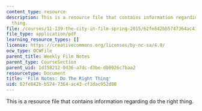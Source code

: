 ```yaml
---
content_type: resource
description: This is a resource file that contains information regarding do the right
  thing.
file: /courses/11-139-the-city-in-film-spring-2015/62fe842bb5747364ac43cf1dac952d08_MIT11_139S15_Dotheright.pdf
file_type: application/pdf
learning_resource_types: []
license: https://creativecommons.org/licenses/by-nc-sa/4.0/
ocw_type: OCWFile
parent_title: Weekly Film Notes
parent_type: CourseSection
parent_uid: 1d158212-0d36-a7dc-d3be-db0026c7baa2
resourcetype: Document
title: 'Film Notes: Do The Right Thing'
uid: 62fe842b-b574-7364-ac43-cf1dac952d08
---
```

This is a resource file that contains information regarding do the right thing.